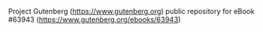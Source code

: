 Project Gutenberg (https://www.gutenberg.org) public repository for
eBook #63943 (https://www.gutenberg.org/ebooks/63943)
